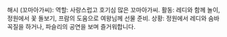 해시 (꼬마아가씨):
역할: 사랑스럽고 호기심 많은 꼬마아가씨.
활동: 레디와 함께 놀이, 정원에서 꽃 돌보기, 프람의 도움으로 여왕님께 선물 준비.
상황: 정원에서 레디와 숨바꼭질을 하거나, 파슬리의 공연을 보며 즐거워합니다.
